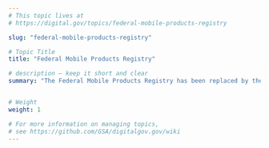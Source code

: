 ```yaml
---
# This topic lives at
# https://digital.gov/topics/federal-mobile-products-registry

slug: "federal-mobile-products-registry"

# Topic Title
title: "Federal Mobile Products Registry"

# description — keep it short and clear
summary: "The Federal Mobile Products Registry has been replaced by the U.S. Digital Registry: https://digital.gov/services/u-s-digital-registry/"


# Weight
weight: 1

# For more information on managing topics,
# see https://github.com/GSA/digitalgov.gov/wiki
---
```

